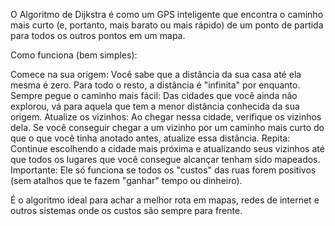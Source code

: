 O Algoritmo de Dijkstra é como um GPS inteligente que encontra o caminho mais curto (e, portanto, mais barato ou mais rápido) de um ponto de partida para todos os outros pontos em um mapa.

Como funciona (bem simples):

Comece na sua origem: Você sabe que a distância da sua casa até ela mesma é zero. Para todo o resto, a distância é "infinita" por enquanto.
Sempre pegue o caminho mais fácil: Das cidades que você ainda não explorou, vá para aquela que tem a menor distância conhecida da sua origem.
Atualize os vizinhos: Ao chegar nessa cidade, verifique os vizinhos dela. Se você conseguir chegar a um vizinho por um caminho mais curto do que o que você tinha anotado antes, atualize essa distância.
Repita: Continue escolhendo a cidade mais próxima e atualizando seus vizinhos até que todos os lugares que você consegue alcançar tenham sido mapeados.
Importante: Ele só funciona se todos os "custos" das ruas forem positivos (sem atalhos que te fazem "ganhar" tempo ou dinheiro).

É o algoritmo ideal para achar a melhor rota em mapas, redes de internet e outros sistemas onde os custos são sempre para frente.